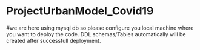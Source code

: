 # ProjectUrbanModel_Covid19

#we are here using mysql db so please configure you local machine where you want to deploy the code.
DDL schemas/Tables  automatically will be created after successfull deployment. 
